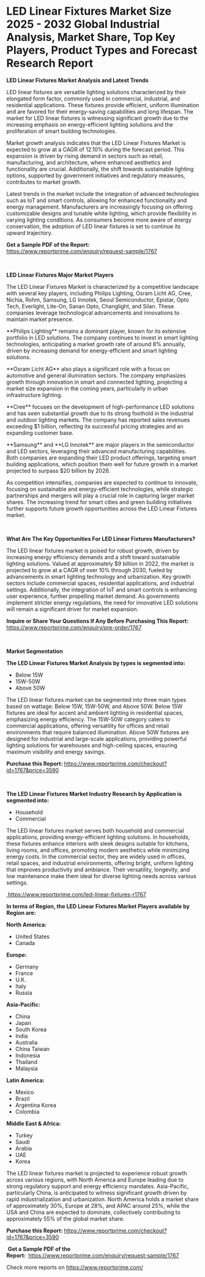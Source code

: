 <p><h1>LED Linear Fixtures Market Size 2025 - 2032 Global Industrial Analysis, Market Share, Top Key Players, Product Types and Forecast Research Report</h1></p><p><strong>LED Linear Fixtures Market Analysis and Latest Trends</strong></p>
<p><p>LED linear fixtures are versatile lighting solutions characterized by their elongated form factor, commonly used in commercial, industrial, and residential applications. These fixtures provide efficient, uniform illumination and are favored for their energy-saving capabilities and long lifespan. The market for LED linear fixtures is witnessing significant growth due to the increasing emphasis on energy-efficient lighting solutions and the proliferation of smart building technologies.</p><p>Market growth analysis indicates that the LED Linear Fixtures Market is expected to grow at a CAGR of 12.10% during the forecast period. This expansion is driven by rising demand in sectors such as retail, manufacturing, and architecture, where enhanced aesthetics and functionality are crucial. Additionally, the shift towards sustainable lighting options, supported by government initiatives and regulatory measures, contributes to market growth.</p><p>Latest trends in the market include the integration of advanced technologies such as IoT and smart controls, allowing for enhanced functionality and energy management. Manufacturers are increasingly focusing on offering customizable designs and tunable white lighting, which provide flexibility in varying lighting conditions. As consumers become more aware of energy conservation, the adoption of LED linear fixtures is set to continue its upward trajectory.</p></p>
<p><strong>Get a Sample PDF of the Report:&nbsp;</strong> <a href="https://www.reportprime.com/enquiry/request-sample/1767?utm_campaign=2669&utm_medium=2&utm_source=Github&utm_content=ia&utm_term=18032025&utm_id=led-linear-fixtures">https://www.reportprime.com/enquiry/request-sample/1767</a></p>
<p>&nbsp;</p>
<p><strong>LED Linear Fixtures Major Market Players</strong></p>
<p><p>The LED Linear Fixtures Market is characterized by a competitive landscape with several key players, including Philips Lighting, Osram Licht AG, Cree, Nichia, Rohm, Samsung, LG Innotek, Seoul Semiconductor, Epistar, Opto Tech, Everlight, Lite-On, Sanan Opto, Changlight, and Silan. These companies leverage technological advancements and innovations to maintain market presence.</p><p>**Philips Lighting** remains a dominant player, known for its extensive portfolio in LED solutions. The company continues to invest in smart lighting technologies, anticipating a market growth rate of around 8% annually, driven by increasing demand for energy-efficient and smart lighting solutions.</p><p>**Osram Licht AG** also plays a significant role with a focus on automotive and general illumination sectors. The company emphasizes growth through innovation in smart and connected lighting, projecting a market size expansion in the coming years, particularly in urban infrastructure lighting.</p><p>**Cree** focuses on the development of high-performance LED solutions and has seen substantial growth due to its strong foothold in the industrial and outdoor lighting markets. The company has reported sales revenues exceeding $1 billion, reflecting its successful pricing strategies and an expanding customer base.</p><p>**Samsung** and **LG Innotek** are major players in the semiconductor and LED sectors, leveraging their advanced manufacturing capabilities. Both companies are expanding their LED product offerings, targeting smart building applications, which position them well for future growth in a market projected to surpass $20 billion by 2026.</p><p>As competition intensifies, companies are expected to continue to innovate, focusing on sustainable and energy-efficient technologies, while strategic partnerships and mergers will play a crucial role in capturing larger market shares. The increasing trend for smart cities and green building initiatives further supports future growth opportunities across the LED Linear Fixtures market.</p></p>
<p>&nbsp;</p>
<p><strong>What Are The Key Opportunities For LED Linear Fixtures Manufacturers?</strong></p>
<p><p>The LED linear fixtures market is poised for robust growth, driven by increasing energy efficiency demands and a shift toward sustainable lighting solutions. Valued at approximately $9 billion in 2022, the market is projected to grow at a CAGR of over 10% through 2030, fueled by advancements in smart lighting technology and urbanization. Key growth sectors include commercial spaces, residential applications, and industrial settings. Additionally, the integration of IoT and smart controls is enhancing user experience, further propelling market demand. As governments implement stricter energy regulations, the need for innovative LED solutions will remain a significant driver for market expansion.</p></p>
<p><strong>Inquire or Share Your Questions If Any Before Purchasing This Report:</strong> <a href="https://www.reportprime.com/enquiry/pre-order/1767?utm_campaign=2669&utm_medium=2&utm_source=Github&utm_content=ia&utm_term=18032025&utm_id=led-linear-fixtures">https://www.reportprime.com/enquiry/pre-order/1767</a></p>
<p>&nbsp;</p>
<p><strong>Market Segmentation</strong></p>
<p><strong>The LED Linear Fixtures Market Analysis by types is segmented into:</strong></p>
<p><ul><li>Below 15W</li><li>15W-50W</li><li>Above 50W</li></ul></p>
<p><p>The LED linear fixtures market can be segmented into three main types based on wattage: Below 15W, 15W-50W, and Above 50W. Below 15W fixtures are ideal for accent and ambient lighting in residential spaces, emphasizing energy efficiency. The 15W-50W category caters to commercial applications, offering versatility for offices and retail environments that require balanced illumination. Above 50W fixtures are designed for industrial and large-scale applications, providing powerful lighting solutions for warehouses and high-ceiling spaces, ensuring maximum visibility and energy savings.</p></p>
<p><strong>Purchase this Report:&nbsp;</strong><a href="https://www.reportprime.com/checkout?id=1767&price=3590&utm_campaign=2669&utm_medium=2&utm_source=Github&utm_content=ia&utm_term=18032025&utm_id=led-linear-fixtures">https://www.reportprime.com/checkout?id=1767&price=3590</a></p>
<p>&nbsp;</p>
<p><strong>The LED Linear Fixtures Market Industry Research by Application is segmented into:</strong></p>
<p><ul><li>Household</li><li>Commercial</li></ul></p>
<p><p>The LED linear fixtures market serves both household and commercial applications, providing energy-efficient lighting solutions. In households, these fixtures enhance interiors with sleek designs suitable for kitchens, living rooms, and offices, promoting modern aesthetics while minimizing energy costs. In the commercial sector, they are widely used in offices, retail spaces, and industrial environments, offering bright, uniform lighting that improves productivity and ambiance. Their versatility, longevity, and low maintenance make them ideal for diverse lighting needs across various settings.</p></p>
<p><a href="https://www.reportprime.com/led-linear-fixtures-r1767?utm_campaign=2669&utm_medium=2&utm_source=Github&utm_content=ia&utm_term=18032025&utm_id=led-linear-fixtures">&nbsp;https://www.reportprime.com/led-linear-fixtures-r1767</a></p>
<p><strong>In terms of Region, the LED Linear Fixtures Market Players available by Region are:</strong></p>
<p>
    <p> <strong> North America: </strong>
        <ul>
            <li>United States</li>
            <li>Canada</li>
        </ul>
        </p> 
    <p> <strong> Europe: </strong>
        <ul>
            <li>Germany</li>
            <li>France</li>
            <li>U.K.</li>
            <li>Italy</li>
            <li>Russia</li>
        </ul>
        </p> 
    <p> <strong> Asia-Pacific: </strong>
        <ul>
            <li>China</li>
            <li>Japan</li>
            <li>South Korea</li>
            <li>India</li>
            <li>Australia</li>
            <li>China Taiwan</li>
            <li>Indonesia</li>
            <li>Thailand</li>
            <li>Malaysia</li>
        </ul>
        </p> 
    <p> <strong> Latin America: </strong>
        <ul>
            <li>Mexico</li>
            <li>Brazil</li>
            <li>Argentina Korea</li>
            <li>Colombia</li>
        </ul>
        </p> 
    <p> <strong> Middle East & Africa: </strong>
        <ul>
            <li>Turkey</li>
            <li>Saudi</li>
            <li>Arabia</li>
            <li>UAE</li>
            <li>Korea</li>
        </ul>
    </p>
    </p>
<p><p>The LED linear fixtures market is projected to experience robust growth across various regions, with North America and Europe leading due to strong regulatory support and energy efficiency mandates. Asia-Pacific, particularly China, is anticipated to witness significant growth driven by rapid industrialization and urbanization. North America holds a market share of approximately 30%, Europe at 28%, and APAC around 25%, while the USA and China are expected to dominate, collectively contributing to approximately 55% of the global market share.</p></p>
<p><strong>Purchase this Report: </strong><a href="https://www.reportprime.com/checkout?id=1767&price=3590&utm_campaign=2669&utm_medium=2&utm_source=Github&utm_content=ia&utm_term=18032025&utm_id=led-linear-fixtures">https://www.reportprime.com/checkout?id=1767&price=3590</a></p>
<p>&nbsp;<strong>Get a Sample PDF of the Report:&nbsp;&nbsp;</strong><a href="https://www.reportprime.com/enquiry/request-sample/1767?utm_campaign=2669&utm_medium=2&utm_source=Github&utm_content=ia&utm_term=18032025&utm_id=led-linear-fixtures">https://www.reportprime.com/enquiry/request-sample/1767</a></p>
<p><strong></strong></p>
<p>Check more reports on <a href="https://www.reportprime.com/?utm_campaign=2669&utm_medium=2&utm_source=Github&utm_content=ia&utm_term=18032025&utm_id=led-linear-fixtures">https://www.reportprime.com/</a></p>
